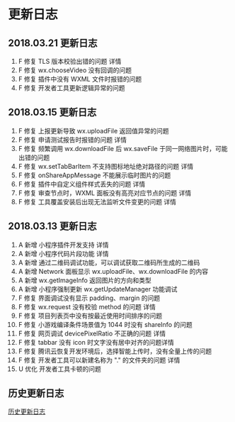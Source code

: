# 更新日志

## 2018.03.21 更新日志

1. F 修复 TLS 版本校验出错的问题 详情
2. F 修复 wx.chooseVideo 没有回调的问题
3. F 修复 插件中没有 WXML 文件时报错的问题
4. F 修复 开发者工具更新逻辑异常的问题

## 2018.03.15 更新日志

1. F 修复 上报更新导致 wx.uploadFile 返回值异常的问题
1. F 修复 申请测试报告时报错的问题 详情
1. F 修复 频繁调用 wx.downloadFile 后 wx.saveFile 于同一网络图片时，可能出错的问题
1. F 修复 wx.setTabBarItem 不支持图标地址绝对路径的问题 详情
1. F 修复 onShareAppMessage 不能展示临时图片的问题
1. F 修复 插件中自定义组件样式丢失的问题 详情
1. F 修复 审查节点时，WXML 面板没有高亮对应节点的问题 详情
1. F 修复 工具覆盖安装后出现无法监听文件变更的问题 详情

## 2018.03.13 更新日志

1. A 新增 小程序插件开发支持 详情
1. A 新增 小程序代码片段功能 详情
1. A 新增 通过二维码调试功能，可以调试获取二维码所生成的二维码
1. A 新增 Network 面板显示 wx.uploadFile、wx.downloadFile 的内容
1. A 新增 wx.getImageInfo 返回图片的方向和类型
1. A 新增 小程序强制更新 wx.getUpdateManager 功能调试
1. F 修复 界面调试没有显示 padding、margin 的问题
1. F 修复 wx.request 没有校验 method 的问题 详情
1. F 修复 项目列表页中没有按最近使用时间排序的问题
1. F 修复 小游戏编译条件场景值为 1044 时没有 shareInfo 的问题
1. F 修复 网页调试 devicePixelRatio 不正确的问题 详情
1. F 修复 tabbar 没有 icon 时文字没有居中对齐的问题详情
1. F 修复 腾讯云恢复开发环境后，选择智能上传时，没有全量上传的问题
1. F 修复 开发者工具可以新建名称为 "." 的文件夹的问题 详情
1. U 优化 开发者工具卡顿的问题

## 历史更新日志

[历史更新日志](https://mp.weixin.qq.com/debug/wxadoc/dev/devtools/uplog.html)